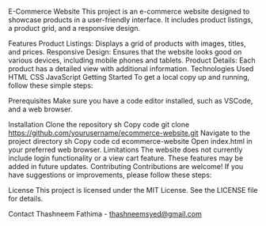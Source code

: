 E-Commerce Website
This project is an e-commerce website designed to showcase products in a user-friendly interface. It includes product listings, a product grid, and a responsive design.

Features
Product Listings: Displays a grid of products with images, titles, and prices.
Responsive Design: Ensures that the website looks good on various devices, including mobile phones and tablets.
Product Details: Each product has a detailed view with additional information.
Technologies Used
HTML
CSS
JavaScript
Getting Started
To get a local copy up and running, follow these simple steps:

Prerequisites
Make sure you have a code editor installed, such as VSCode, and a web browser.

Installation
Clone the repository
sh
Copy code
git clone https://github.com/yourusername/ecommerce-website.git
Navigate to the project directory
sh
Copy code
cd ecommerce-website
Open index.html in your preferred web browser.
Limitations
The website does not currently include login functionality or a view cart feature. These features may be added in future updates.
Contributing
Contributions are welcome! If you have suggestions or improvements, please follow these steps:


License
This project is licensed under the MIT License. See the LICENSE file for details.

Contact
Thashneem Fathima - thashneemsyed@gmail.com

